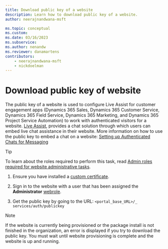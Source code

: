 ```yaml
---
title: Download public key of a website
description: Learn how to download public key of a website.
author: neerajnandwana-msft

ms.topic: conceptual
ms.custom: 
ms.date: 03/16/2023
ms.subservice: 
ms.author: nenandw
ms.reviewer: danamartens
contributors:
    - neerajnandwana-msft
    - nickdoelman
---
```


# Download public key of website

The public key of a website is used to configure Live Assist for customer engagement apps (Dynamics 365 Sales, Dynamics 365 Customer Service, Dynamics 365 Field Service, Dynamics 365 Marketing, and Dynamics 365 Project Service Automation) to work with authenticated visitors for a website. [Live Assist](https://support.liveassistfor365.com/hc/articles/360006210033-What-is-Live-Assist-for-Microsoft-Dynamics-365-), provides a chat solution through which users can embed live chat assistance in their website. More information on how to use the public key to embed a chat on a website: [Setting up Authenticated Chats for Messaging](https://support.liveassistfor365.com/hc/en-us/articles/8684405210391-Setting-up-Authenticated-Chats-for-Messaging-Microsoft-Power-App-Portals-)

> [!TIP]
> To learn about the roles required to perform this task, read [Admin roles required for website administrative tasks](admin-roles.md).

1. Ensure you have installed a [custom certificate](/power-apps/maker/portals/admin/manage-custom-certificates).

1. Sign in to the website with a user that has been assigned the **Administrator** [webrole](../security/create-web-roles.md).

1. Get the public key by going to the URL: `<portal_base_URL>/_ services/auth/publickey` 

> [!NOTE]
> If the website is currently being provisioned or the package install is not finished in the organization, an error is displayed if you try to download the public key. You must wait until website provisioning is complete and the website is up and running.

